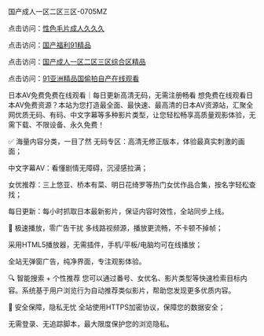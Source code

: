 
国产成人一区二区三区-0705MZ


点击访问：<a href="https://bsdf-5f5.pages.dev/">性色毛片成人久久久</a>

点击访问：<a href="https://fdhf-454.pages.dev/">国产福利91精品</a>

点击访问：<a href="https://gsd-agv.pages.dev/">国产成人一区二区三区综合区精品</a>

点击访问：<a href="https://vassv.pages.dev/">91亚洲精品国偷拍自产在线观看</a>




日本AV免费免费在线观看｜每日更新高清无码，无需注册畅看
想免费在线观看日本AV免费资源？本站为您打造最全面、最快速、最高清的日本AV资源站，汇聚全网优质无码、有码、中文字幕等多种影片类型，让您轻松畅享高质量观影体验，无需下载、不限设备、永久免费！

✅ 海量内容分类，一目了然
无码专区：高清无修正版本，体验最真实刺激的画面；

中文字幕AV：看懂剧情无障碍，沉浸感拉满；

女优推荐：三上悠亚、桥本有菜、明日花绮罗等热门女优作品合集，按名字轻松查找；

每日更新：每小时抓取日本最新影片，保证内容时效性，全站同步上线。

🚀 极速播放，零广告干扰
多线路视频源，播放更流畅，不卡顿不掉帧；

采用HTML5播放器，无需插件，手机/平板/电脑均可在线播放；

全站无弹窗广告，纯净界面，专注观影体验。

🔍 智能搜索 + 个性推荐
您可以通过番号、女优名、影片类型等快速检索目标内容。系统基于用户浏览行为自动推荐类似影片，帮助您发现更多优质内容。

🔐 安全保障，隐私无忧
全站使用HTTPS加密协议，保障您的数据安全；

无需登录、无追踪脚本，最大限度保护您的浏览隐私。













<span style="display:none;">[Canonical link]( https://github.com/six20250705/six03 ）</span>
